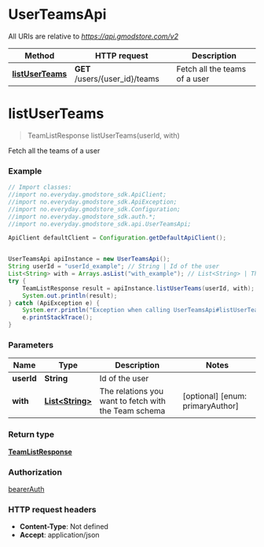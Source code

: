 # UserTeamsApi

All URIs are relative to *https://api.gmodstore.com/v2*

Method | HTTP request | Description
------------- | ------------- | -------------
[**listUserTeams**](UserTeamsApi.md#listUserTeams) | **GET** /users/{user_id}/teams | Fetch all the teams of a user

<a name="listUserTeams"></a>
# **listUserTeams**
> TeamListResponse listUserTeams(userId, with)

Fetch all the teams of a user

### Example
```java
// Import classes:
//import no.everyday.gmodstore_sdk.ApiClient;
//import no.everyday.gmodstore_sdk.ApiException;
//import no.everyday.gmodstore_sdk.Configuration;
//import no.everyday.gmodstore_sdk.auth.*;
//import no.everyday.gmodstore_sdk.api.UserTeamsApi;

ApiClient defaultClient = Configuration.getDefaultApiClient();


UserTeamsApi apiInstance = new UserTeamsApi();
String userId = "userId_example"; // String | Id of the user
List<String> with = Arrays.asList("with_example"); // List<String> | The relations you want to fetch with the Team schema
try {
    TeamListResponse result = apiInstance.listUserTeams(userId, with);
    System.out.println(result);
} catch (ApiException e) {
    System.err.println("Exception when calling UserTeamsApi#listUserTeams");
    e.printStackTrace();
}
```

### Parameters

Name | Type | Description  | Notes
------------- | ------------- | ------------- | -------------
 **userId** | **String**| Id of the user |
 **with** | [**List&lt;String&gt;**](String.md)| The relations you want to fetch with the Team schema | [optional] [enum: primaryAuthor]

### Return type

[**TeamListResponse**](TeamListResponse.md)

### Authorization

[bearerAuth](../README.md#bearerAuth)

### HTTP request headers

 - **Content-Type**: Not defined
 - **Accept**: application/json


